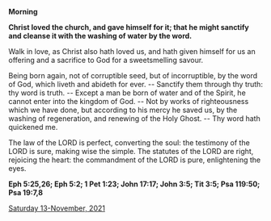 **Morning**

**Christ loved the church, and gave himself for it; that he might sanctify and cleanse it with the washing of water by the word.**
 
Walk in love, as Christ also hath loved us, and hath given himself for us an offering and a sacrifice to God for a sweetsmelling savour.
 
Being born again, not of corruptible seed, but of incorruptible, by the word of God, which liveth and abideth for ever. -- Sanctify them through thy truth: thy word is truth. -- Except a man be born of water and of the Spirit, he cannot enter into the kingdom of God. -- Not by works of righteousness which we have done, but according to his mercy he saved us, by the washing of regeneration, and renewing of the Holy Ghost. -- Thy word hath quickened me.
 
The law of the LORD is perfect, converting the soul: the testimony of the LORD is sure, making wise the simple. The statutes of the LORD are right, rejoicing the heart: the commandment of the LORD is pure, enlightening the eyes.  

**Eph 5:25,26; Eph 5:2; 1 Pet 1:23; John 17:17; John 3:5; Tit 3:5; Psa 119:50; Psa 19:7,8**

[Saturday 13-November, 2021](https://t.me/daily_light)
